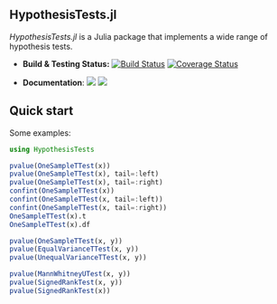 ## HypothesisTests.jl

*HypothesisTests.jl* is a Julia package that implements a wide range of hypothesis tests.

- **Build & Testing Status:**
[![Build Status](https://github.com/JuliaStats/HypothesisTests.jl/actions/workflows/ci.yml/badge.svg?branch=master)](https://github.com/JuliaStats/HypothesisTests.jl/actions/workflows/ci.yml?query=branch%3Amaster)
[![Coverage Status](https://codecov.io/gh/JuliaStats/HypothesisTests.jl/branch/master/graph/badge.svg?token=ztSoTXYVhb)](https://codecov.io/gh/JuliaStats/HypothesisTests.jl)

- **Documentation**: [![][docs-stable-img]][docs-stable-url] [![][docs-latest-img]][docs-latest-url]

[docs-latest-img]: https://img.shields.io/badge/docs-dev-blue.svg
[docs-latest-url]: http://JuliaStats.github.io/HypothesisTests.jl/dev/

[docs-stable-img]: https://img.shields.io/badge/docs-stable-blue.svg
[docs-stable-url]: http://JuliaStats.github.io/HypothesisTests.jl/stable/

## Quick start

Some examples:

```julia
using HypothesisTests

pvalue(OneSampleTTest(x))
pvalue(OneSampleTTest(x), tail=:left)
pvalue(OneSampleTTest(x), tail=:right)
confint(OneSampleTTest(x))
confint(OneSampleTTest(x, tail=:left))
confint(OneSampleTTest(x, tail=:right))
OneSampleTTest(x).t
OneSampleTTest(x).df

pvalue(OneSampleTTest(x, y))
pvalue(EqualVarianceTTest(x, y))
pvalue(UnequalVarianceTTest(x, y))

pvalue(MannWhitneyUTest(x, y))
pvalue(SignedRankTest(x, y))
pvalue(SignedRankTest(x))
```
